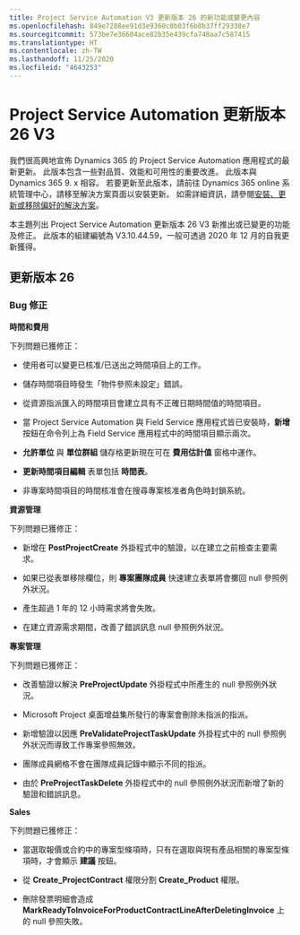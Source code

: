 ```yaml
---
title: Project Service Automation V3 更新版本 26 的新功能或變更內容
ms.openlocfilehash: 849e7288ee91d3e9360c0b03f6b8b37ff29338e7
ms.sourcegitcommit: 573be7e36604ace82b35e439cfa748aa7c587415
ms.translationtype: HT
ms.contentlocale: zh-TW
ms.lasthandoff: 11/25/2020
ms.locfileid: "4643253"
---
```

<a name="project-service-automation-update-release-26-v3"></a>Project Service Automation 更新版本 26 V3
================================================

我們很高興地宣佈 Dynamics 365 的 Project Service Automation 應用程式的最新更新。 此版本包含一些對品質、效能和可用性的重要改進。 此版本與 Dynamics 365 9. x 相容。 若要更新至此版本，請前往 Dynamics 365 online 系統管理中心，請移至解決方案頁面以安裝更新。 如需詳細資訊，請參閱[安裝、更新或移除偏好的解決方案](https://docs.microsoft.com/power-platform/admin/install-remove-preferred-solution)。

本主題列出 Project Service Automation 更新版本 26 V3 新推出或已變更的功能及修正。 此版本的組建編號為 V3.10.44.59，一般可透過 2020 年 12 月的自我更新獲得。

<a name="update-release-26"></a>更新版本 26
-----------------

### <a name="bug-fixes"></a>Bug 修正

**時間和費用**

下列問題已獲修正：

-   使用者可以變更已核准/已送出之時間項目上的工作。

-   儲存時間項目時發生「物件參照未設定」錯誤。

-   從資源指派匯入的時間項目會建立具有不正確日期時間值的時間項目。

-   當 Project Service Automation 與 Field Service 應用程式皆已安裝時，**新增** 按鈕在命令列上為 Field Service 應用程式中的時間項目顯示兩次。

-   **允許單位** 與 **單位群組** 儲存格更新現在可在 **費用估計值** 窗格中運作。

-   **更新時間項目編輯** 表單包括 **時間表**。

-   非專案時間項目的時間核准會在搜尋專案核准者角色時封鎖系統。

**資源管理**

下列問題已獲修正：

-   新增在 **PostProjectCreate** 外掛程式中的驗證，以在建立之前檢查主要需求。

-   如果已從表單移除欄位，則 **專案團隊成員** 快速建立表單將會擲回 null 參照例外狀況。

-   產生超過 1 年的 12 小時需求將會失敗。

-   在建立資源需求期間，改善了錯誤訊息 null 參照例外狀況。

**專案管理**

下列問題已獲修正：

-   改善驗證以解決 **PreProjectUpdate** 外掛程式中所產生的 null 參照例外狀況。

-   Microsoft Project 桌面增益集所發行的專案會刪除未指派的指派。

-   新增驗證以因應 **PreValidateProjectTaskUpdate** 外掛程式中的 null 參照例外狀況而導致工作專案參照無效。

-   團隊成員網格不會在團隊成員記錄中顯示不同的指派。

-   由於 **PreProjectTaskDelete** 外掛程式中的 null 參照例外狀況而新增了新的驗證和錯誤訊息。

**Sales**

下列問題已獲修正：

-   當選取報價或合約中的專案型條項時，只有在選取與現有產品相關的專案型條項時，才會顯示 **建議** 按鈕。

-   從 **Create_ProjectContract** 權限分割 **Create_Product** 權限。

-   刪除發票明細會造成 **MarkReadyToInvoiceForProductContractLineAfterDeletingInvoice** 上的 null 參照失敗。
